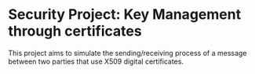 # Security Project: Key Management through certificates

This project aims to simulate the sending/receiving process of a message between two parties that use X509 digital certificates.
